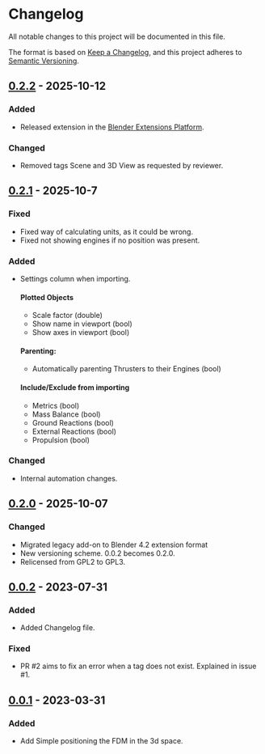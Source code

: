 # Changelog

All notable changes to this project will be documented in this file.

The format is based on [Keep a Changelog](https://keepachangelog.com/en/1.0.0/),
and this project adheres to [Semantic Versioning](https://semver.org/spec/v2.0.0.html).

## [0.2.2] - 2025-10-12

### Added

- Released extension in the [Blender Extensions Platform](https://extensions.blender.org/add-ons/io-scene-jsbsim/).

### Changed

- Removed tags Scene and 3D View as requested by reviewer.

## [0.2.1] - 2025-10-7

### Fixed

- Fixed way of calculating units, as it could be wrong.
- Fixed not showing engines if no position was present.

### Added

- Settings column when importing.
    #### Plotted Objects
    - Scale factor (double)
    - Show name in viewport (bool)
    - Show axes in viewport (bool)

    #### Parenting:
    - Automatically parenting Thrusters to their Engines (bool)

    #### Include/Exclude from importing
    - Metrics (bool)
    - Mass Balance (bool)
    - Ground Reactions (bool)
    - External Reactions (bool)
    - Propulsion (bool)

### Changed

- Internal automation changes.

## [0.2.0] - 2025-10-07

### Changed

- Migrated legacy add-on to Blender 4.2 extension format
- New versioning scheme. 0.0.2 becomes 0.2.0.
- Relicensed from GPL2 to GPL3.

## [0.0.2] - 2023-07-31

### Added

- Added Changelog file.

### Fixed

- PR #2 aims to fix an error when a tag does not exist. Explained in issue #1.

## [0.0.1] - 2023-03-31

### Added

- Add Simple positioning the FDM in the 3d space.

[0.2.2]: https://github.com/RenanMsV/JSBSim-Viewer/tree/v0.2.2
[0.2.1]: https://github.com/RenanMsV/JSBSim-Viewer/tree/v0.2.1
[0.2.0]: https://github.com/RenanMsV/JSBSim-Viewer/commit/5ed7959eb6f627b37c0deb60ac6677e0fd6cd2b6
[0.0.2]: https://github.com/RenanMsV/JSBSim-Viewer/tree/4.2-legacy
[0.0.1]: https://github.com/RenanMsV/JSBSim-Viewer/tree/2.8.0
